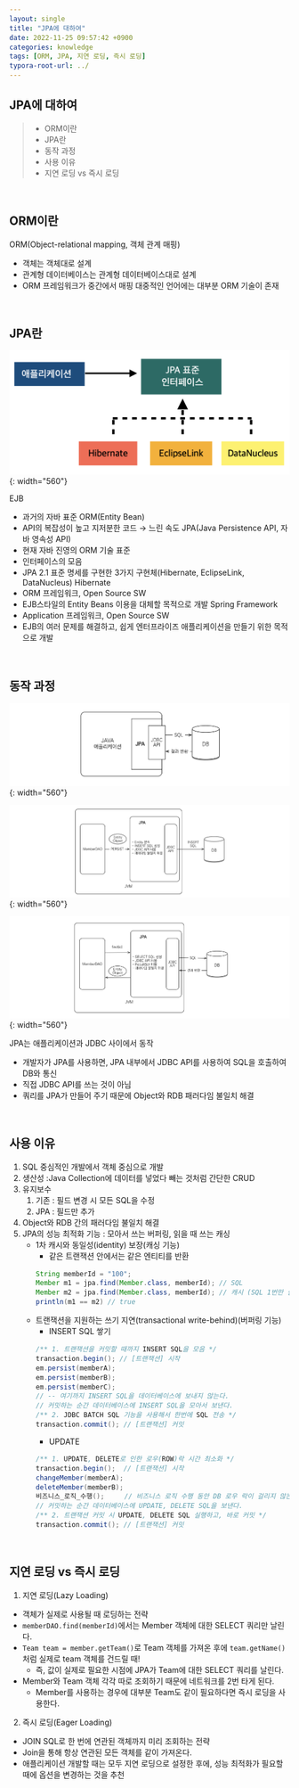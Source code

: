 ```yaml
---
layout: single
title: "JPA에 대하여"
date: 2022-11-25 09:57:42 +0900
categories: knowledge
tags: [ORM, JPA, 지연 로딩, 즉시 로딩]
typora-root-url: ../
---
```



## JPA에 대하여
> - ORM이란
> - JPA란
> - 동작 과정
> - 사용 이유
> - 지연 로딩 vs 즉시 로딩

<br>

## ORM이란

ORM(Object-relational mapping, 객체 관계 매핑)
- 객체는 객체대로 설계
- 관계형 데이터베이스는 관계형 데이터베이스대로 설계
- ORM 프레임워크가 중간에서 매핑
대중적인 언어에는 대부분 ORM 기술이 존재

<br>

## JPA란

![hibernate](/images/2022-11-25-about-jpa/hibernate.png){: width="560"}

EJB
- 과거의 자바 표준 ORM(Entity Bean)
- API의 복잡성이 높고 지저분한 코드 → 느린 속도
JPA(Java Persistence API, 자바 영속성 API)
- 현재 자바 진영의 ORM 기술 표준
- 인터페이스의 모음
- JPA 2.1 표준 명세를 구현한 3가지 구현체(Hibernate, EclipseLink, DataNucleus)
Hibernate
- ORM 프레임워크, Open Source SW
- EJB스타일의 Entity Beans 이용을 대체할 목적으로 개발 
Spring Framework 
- Application 프레임워크, Open Source SW
- EJB의 여러 문제를 해결하고, 쉽게 엔터프라이즈 애플리케이션을 만들기 위한 목적으로 개발

<br>

## 동작 과정

![jpa-basic-structure](/images/2022-11-25-about-jpa/jpa-basic-structure.png){: width="560"}

![jpa-insert-structure](/images/2022-11-25-about-jpa/jpa-insert-structure.png){: width="560"}

![jpa-select-structure](/images/2022-11-25-about-jpa/jpa-select-structure.png){: width="560"}

JPA는 애플리케이션과 JDBC 사이에서 동작
- 개발자가 JPA를 사용하면, JPA 내부에서 JDBC API를 사용하여 SQL을 호출하여 DB와 통신
- 직접 JDBC API를 쓰는 것이 아님
- 쿼리를 JPA가 만들어 주기 때문에 Object와 RDB 패러다임 불일치 해결

<br>

## 사용 이유

1. SQL 중심적인 개발에서 객체 중심으로 개발
2. 생산성 :Java Collection에 데이터를 넣었다 빼는 것처럼 간단한 CRUD
3. 유지보수
   1. 기존 : 필드 변경 시 모든 SQL을 수정
   2. JPA : 필드만 추가
4. Object와 RDB 간의 패러다임 불일치 해결
5. JPA의 성능 최적화 기능 : 모아서 쓰는 버퍼링, 읽을 때 쓰는 캐싱
   - 1차 캐시와 동일성(identity) 보장(캐싱 기능)
      - 같은 트랜잭션 안에서는 같은 엔티티를 반환
      ```java
      String memberId = "100"; 
      Member m1 = jpa.find(Member.class, memberId); // SQL 
      Member m2 = jpa.find(Member.class, memberId); // 캐시 (SQL 1번만 실행, m1을 가져옴)
      println(m1 == m2) // true
      ```
   - 트랜잭션을 지원하는 쓰기 지연(transactional write-behind)(버퍼링 기능)
      - INSERT SQL 쌓기
      ```java
      /** 1. 트랜잭션을 커밋할 때까지 INSERT SQL을 모음 */
      transaction.begin(); // [트랜잭션] 시작
      em.persist(memberA);
      em.persist(memberB);
      em.persist(memberC); 
      // -- 여기까지 INSERT SQL을 데이터베이스에 보내지 않는다.
      // 커밋하는 순간 데이터베이스에 INSERT SQL을 모아서 보낸다.
      /** 2. JDBC BATCH SQL 기능을 사용해서 한번에 SQL 전송 */
      transaction.commit(); // [트랜잭션] 커밋
      ```
      - UPDATE
      ```java
      /** 1. UPDATE, DELETE로 인한 로우(ROW)락 시간 최소화 */
      transaction.begin();  // [트랜잭션] 시작
      changeMember(memberA);
      deleteMember(memberB);
      비즈니스_로직_수행();     // 비즈니스 로직 수행 동안 DB 로우 락이 걸리지 않는다.
      // 커밋하는 순간 데이터베이스에 UPDATE, DELETE SQL을 보낸다.
      /** 2. 트랜잭션 커밋 시 UPDATE, DELETE SQL 실행하고, 바로 커밋 */
      transaction.commit(); // [트랜잭션] 커밋
      ```

<br>

## 지연 로딩 vs 즉시 로딩

1. 지연 로딩(Lazy Loading)
- 객체가 실제로 사용될 때 로딩하는 전략
- `memberDAO.find(memberId)`에서는 Member 객체에 대한 SELECT 쿼리만 날린다.
- `Team team = member.getTeam()`로 Team 객체를 가져온 후에 `team.getName()`처럼 실제로 team 객체를 건드릴 때!
  - 즉, 값이 실제로 필요한 시점에 JPA가 Team에 대한 SELECT 쿼리를 날린다.
- Member와 Team 객체 각각 따로 조회하기 때문에 네트워크를 2번 타게 된다.
  - Member를 사용하는 경우에 대부분 Team도 같이 필요하다면 즉시 로딩을 사용한다.
2. 즉시 로딩(Eager Loading)
- JOIN SQL로 한 번에 연관된 객체까지 미리 조회하는 전략 
- Join을 통해 항상 연관된 모든 객체를 같이 가져온다.
- 애플리케이션 개발할 때는 모두 지연 로딩으로 설정한 후에, 성능 최적화가 필요할 때에 옵션을 변경하는 것을 추천

<br>